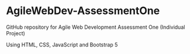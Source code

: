 # AgileWebDev-AssessmentOne

GitHub repository for Agile Web Development Assessment One (Individual Project)

Using HTML, CSS, JavaScript and Bootstrap 5
